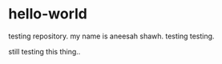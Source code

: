 # hello-world
testing repository.
 my name is aneesah shawh. testing testing.
 
 still testing this thing.. 
